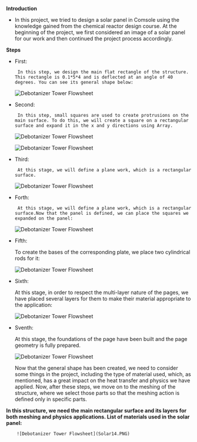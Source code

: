 **Introduction**
- In this project, we tried to design a solar panel in Comsole using the knowledge gained from the chemical reactor design course. At the beginning of the project, we first considered an image of a solar panel for our work   and then continued the project process accordingly.

**Steps**

  - First:
   
         In this step, we design the main flat rectangle of the structure. This rectangle is 0.1*5*4 and is deflected at an angle of 40 degrees. You can see its general shape below:

       ![Debotanizer Tower Flowsheet](Solar2.PNG)


  - Second:
   
         In this step, small squares are used to create protrusions on the main surface. To do this, we will create a square on a rectangular surface and expand it in the x and y directions using Array.

       ![Debotanizer Tower Flowsheet](Solar3.PNG)


       ![Debotanizer Tower Flowsheet](Solar4.PNG)



  - Third:
   
         At this stage, we will define a plane work, which is a rectangular surface.

       ![Debotanizer Tower Flowsheet](Solar5.PNG)



  - Forth:
   
         At this stage, we will define a plane work, which is a rectangular surface.Now that the panel is defined, we can place the squares we expanded on the panel:
    
       ![Debotanizer Tower Flowsheet](Solar6.PNG)



   - Fifth:

        To create the bases of the corresponding plate, we place two cylindrical rods for it:

       ![Debotanizer Tower Flowsheet](Solar7.PNG)



   - Sixth:

        At this stage, in order to respect the multi-layer nature of the pages, we have placed several layers for them to make their material appropriate to the application:


        ![Debotanizer Tower Flowsheet](Solar8.PNG)



   - Sventh:

        At this stage, the foundations of the page have been built and the page geometry is fully prepared.


        ![Debotanizer Tower Flowsheet](Solar9.PNG)



        Now that the general shape has been created, we need to consider some things in the project, including the type of material used, which, as mentioned, has a great impact on the heat transfer and physics we have applied. Now, after these steps, we move on to the meshing of the structure, where we select those parts so that the meshing action is defined only in specific parts.


**In this structure, we need the main rectangular surface and its layers for both meshing and physics applications. List of materials used in the solar panel:**



        ![Debotanizer Tower Flowsheet](Solar14.PNG)
